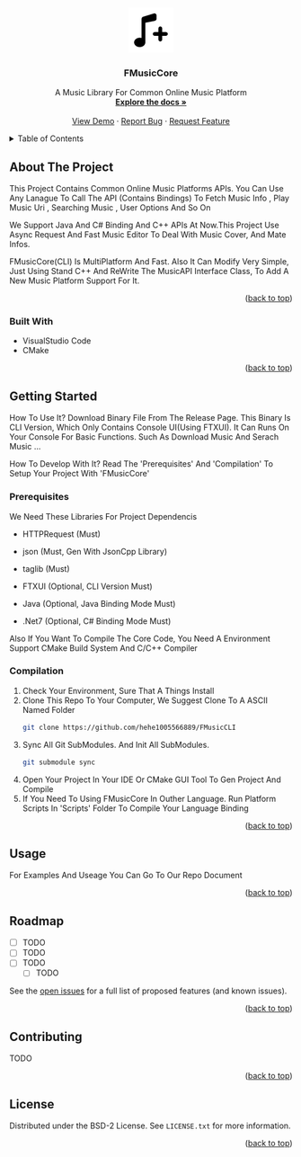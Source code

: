 <!-- Improved compatibility of back to top link: See: https://github.com/othneildrew/Best-README-Template/pull/73 -->
<a name="readme-top"></a>



<!-- PROJECT LOGO -->
<br />
<div align="center">
  <a href="https://github.com/hehe1005566889/FMusicCLI">
    <img src="readme/80.png" alt="Logo" width="80" height="80">
  </a>

<h3 align="center">FMusicCore</h3>

  <p align="center">
    A Music Library For Common Online Music Platform
    <br />
    <a href="https://github.com/hehe1005566889/FMusicCLI"><strong>Explore the docs »</strong></a>
    <br />
    <br />
    <a href="https://github.com/hehe1005566889/FMusicCLI">View Demo</a>
    ·
    <a href="https://github.com/hehe1005566889/FMusicCLI/issues">Report Bug</a>
    ·
    <a href="https://github.com/hehe1005566889/FMusicCLI/issues">Request Feature</a>
  </p>
</div>



<!-- TABLE OF CONTENTS -->
<details>
  <summary>Table of Contents</summary>
  <ol>
    <li>
      <a href="#about-the-project">About The Project</a>
      <ul>
        <li><a href="#built-with">Built With</a></li>
      </ul>
    </li>
    <li>
      <a href="#getting-started">Getting Started</a>
      <ul>
        <li><a href="#prerequisites">Prerequisites</a></li>
        <li><a href="#installation">Installation</a></li>
      </ul>
    </li>
    <li><a href="#usage">Usage</a></li>
    <li><a href="#roadmap">Roadmap</a></li>
    <li><a href="#contributing">Contributing</a></li>
    <li><a href="#license">License</a></li>
    <li><a href="#contact">Contact</a></li>
    <li><a href="#acknowledgments">Acknowledgments</a></li>
  </ol>
</details>



<!-- ABOUT THE PROJECT -->
## About The Project

This Project Contains Common Online Music Platforms APIs. You Can Use Any Lanague To Call The API (Contains Bindings) To Fetch Music Info , Play Music Uri , Searching Music , User Options And So On

We Support Java And C# Binding And C++ APIs At Now.This Project Use Async Request And Fast Music Editor To Deal With Music Cover, And Mate Infos.

FMusicCore(CLI) Is MultiPlatform And Fast. Also It Can Modify Very Simple, Just Using Stand C++ And ReWrite The MusicAPI Interface Class, To Add A New Music Platform Support For It.

<p align="right">(<a href="#readme-top">back to top</a>)</p>



### Built With

* VisualStudio Code
* CMake

<p align="right">(<a href="#readme-top">back to top</a>)</p>



<!-- GETTING STARTED -->
## Getting Started

How To Use It? Download Binary File From The Release Page. This Binary Is CLI Version, Which Only Contains Console UI(Using FTXUI). It Can Runs On Your Console For Basic Functions. Such As Download Music And Serach Music ...

How To Develop With It? Read The 'Prerequisites' And 'Compilation' To Setup Your Project With 'FMusicCore'

### Prerequisites

We Need These Libraries For Project Dependencis
* HTTPRequest (Must)
* json (Must, Gen With JsonCpp Library)
* taglib (Must)

* FTXUI (Optional, CLI Version Must)

* Java (Optional, Java Binding Mode Must)
* .Net7 (Optional, C# Binding Mode Must)

Also If You Want To Compile The Core Code, You Need A Environment Support CMake Build System
And C/C++ Compiler

### Compilation

1. Check Your Environment, Sure That A Things Install
2. Clone This Repo To Your Computer, We Suggest Clone To A ASCII Named Folder
   ```sh
   git clone https://github.com/hehe1005566889/FMusicCLI
   ```
3. Sync All Git SubModules. And Init All SubModules.
   ```sh
   git submodule sync
   ```
4. Open Your Project In Your IDE Or CMake GUI Tool To Gen Project And Compile
5. If You Need To Using FMusicCore In Outher Language. Run Platform Scripts In 'Scripts' Folder To Compile Your Language Binding

<p align="right">(<a href="#readme-top">back to top</a>)</p>



<!-- USAGE EXAMPLES -->
## Usage

For Examples And Useage You Can Go To Our Repo Document

<p align="right">(<a href="#readme-top">back to top</a>)</p>



<!-- ROADMAP -->
## Roadmap

- [ ] TODO
- [ ] TODO
- [ ] TODO
    - [ ] TODO

See the [open issues](https://github.com/hehe1005566889/FMusicCLI/issues) for a full list of proposed features (and known issues).

<p align="right">(<a href="#readme-top">back to top</a>)</p>



<!-- CONTRIBUTING -->
## Contributing

TODO

<p align="right">(<a href="#readme-top">back to top</a>)</p>



<!-- LICENSE -->
## License

Distributed under the BSD-2 License. See `LICENSE.txt` for more information.

<p align="right">(<a href="#readme-top">back to top</a>)</p>



<!-- CONTACT -->

<!-- MARKDOWN LINKS & IMAGES -->
<!-- https://www.markdownguide.org/basic-syntax/#reference-style-links -->
[contributors-shield]: https://img.shields.io/github/contributors/github_username/repo_name.svg?style=for-the-badge
[contributors-url]: https://github.com/github_username/repo_name/graphs/contributors
[forks-shield]: https://img.shields.io/github/forks/github_username/repo_name.svg?style=for-the-badge
[forks-url]: https://github.com/github_username/repo_name/network/members
[stars-shield]: https://img.shields.io/github/stars/github_username/repo_name.svg?style=for-the-badge
[stars-url]: https://github.com/github_username/repo_name/stargazers
[issues-shield]: https://img.shields.io/github/issues/github_username/repo_name.svg?style=for-the-badge
[issues-url]: https://github.com/github_username/repo_name/issues
[license-shield]: https://img.shields.io/github/license/github_username/repo_name.svg?style=for-the-badge
[license-url]: https://github.com/github_username/repo_name/blob/master/LICENSE.txt
[linkedin-shield]: https://img.shields.io/badge/-LinkedIn-black.svg?style=for-the-badge&logo=linkedin&colorB=555
[linkedin-url]: https://linkedin.com/in/linkedin_username
[product-screenshot]: images/screenshot.png
[Next.js]: https://img.shields.io/badge/next.js-000000?style=for-the-badge&logo=nextdotjs&logoColor=white
[Next-url]: https://nextjs.org/
[React.js]: https://img.shields.io/badge/React-20232A?style=for-the-badge&logo=react&logoColor=61DAFB
[React-url]: https://reactjs.org/
[Vue.js]: https://img.shields.io/badge/Vue.js-35495E?style=for-the-badge&logo=vuedotjs&logoColor=4FC08D
[Vue-url]: https://vuejs.org/
[Angular.io]: https://img.shields.io/badge/Angular-DD0031?style=for-the-badge&logo=angular&logoColor=white
[Angular-url]: https://angular.io/
[Svelte.dev]: https://img.shields.io/badge/Svelte-4A4A55?style=for-the-badge&logo=svelte&logoColor=FF3E00
[Svelte-url]: https://svelte.dev/
[Laravel.com]: https://img.shields.io/badge/Laravel-FF2D20?style=for-the-badge&logo=laravel&logoColor=white
[Laravel-url]: https://laravel.com
[Bootstrap.com]: https://img.shields.io/badge/Bootstrap-563D7C?style=for-the-badge&logo=bootstrap&logoColor=white
[Bootstrap-url]: https://getbootstrap.com
[JQuery.com]: https://img.shields.io/badge/jQuery-0769AD?style=for-the-badge&logo=jquery&logoColor=white
[JQuery-url]: https://jquery.com 
